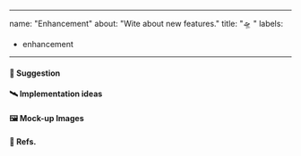 ----
name: "Enhancement"
about: "Wite about new features."
title: ":flying_saucer: "
labels:
  - enhancement
----
<!--
This issue template is used to describe whished features.
-->

#### :satellite: Suggestion



#### :artificial_satellite: Implementation ideas



#### :framed_picture: Mock-up Images



#### :bookmark: Refs.
